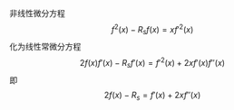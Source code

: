非线性微分方程
$$
f^2(x)-R_sf(x)=xf'^2(x)
$$
化为线性常微分方程
$$
2f(x)f'(x)-R_sf'(x)=f'^2(x)+2xf'(x)f''(x)
$$
即
$$
2f(x)-R_s=f'(x)+2xf''(x)
$$
<!--stackedit_data:
eyJoaXN0b3J5IjpbLTIxMjE4OTI1NTFdfQ==
-->